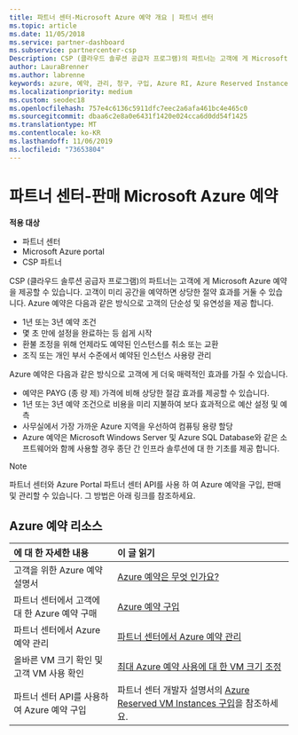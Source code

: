 ```yaml
---
title: 파트너 센터-Microsoft Azure 예약 개요 | 파트너 센터
ms.topic: article
ms.date: 11/05/2018
ms.service: partner-dashboard
ms.subservice: partnercenter-csp
Description: CSP (클라우드 솔루션 공급자 프로그램)의 파트너는 고객에 게 Microsoft Azure 예약을 제공할 수 있습니다.
author: LauraBrenner
ms.author: labrenne
keywords: azure, 예약, 관리, 청구, 구입, Azure RI, Azure Reserved Instances
ms.localizationpriority: medium
ms.custom: seodec18
ms.openlocfilehash: 757e4c6136c5911dfc7eec2a6afa461bc4e465c0
ms.sourcegitcommit: dbaa6c2e8a0e6431f1420e024cca6d0dd54f1425
ms.translationtype: MT
ms.contentlocale: ko-KR
ms.lasthandoff: 11/06/2019
ms.locfileid: "73653804"
---
```

# <a name="partner-center---sell-microsoft-azure-reservations"></a>파트너 센터-판매 Microsoft Azure 예약

<!--Maggie, 12/7/18 - Added "Partner Center" to metadata title and H1 title as per Catherine Watson in bug #19868631-->

**적용 대상**

- 파트너 센터
- Microsoft Azure portal
- CSP 파트너

CSP (클라우드 솔루션 공급자 프로그램)의 파트너는 고객에 게 Microsoft Azure 예약을 제공할 수 있습니다. 고객이 미리 공간을 예약하면 상당한 절약 효과를 거둘 수 있습니다. Azure 예약은 다음과 같은 방식으로 고객의 단순성 및 유연성을 제공 합니다.

- 1년 또는 3년 예약 조건
- 몇 초 만에 설정을 완료하는 등 쉽게 시작
- 환불 조정을 위해 언제라도 예약된 인스턴스를 취소 또는 교환
- 조직 또는 개인 부서 수준에서 예약된 인스턴스 사용량 관리 

Azure 예약은 다음과 같은 방식으로 고객에 게 더욱 매력적인 효과를 가질 수 있습니다.

- 예약은 PAYG (종 량 제) 가격에 비해 상당한 절감 효과를 제공할 수 있습니다.
- 1년 또는 3년 예약 조건으로 비용을 미리 지불하여 보다 효과적으로 예산 설정 및 예측
- 사무실에서 가장 가까운 Azure 지역을 우선하여 컴퓨팅 용량 할당
- Azure 예약은 Microsoft Windows Server 및 Azure SQL Database와 같은 소프트웨어와 함께 사용할 경우 종단 간 인프라 솔루션에 대 한 기초를 제공 합니다.

>[!NOTE]
> 파트너 센터와 Azure Portal 파트너 센터 API를 사용 하 여 Azure 예약을 구입, 판매 및 관리할 수 있습니다. 그 방법은 아래 링크를 참조하세요.

## <a name="azure-reservations-resources"></a>Azure 예약 리소스

|**에 대 한 자세한 내용**   |**이 글 읽기**    |
|:-----------------------------|:-----------------|
| 고객을 위한 Azure 예약 설명서 | [Azure 예약은 무엇 인가요?](https://docs.microsoft.com/azure/billing/billing-save-compute-costs-reservations)
|파트너 센터에서 고객에 대 한 Azure 예약 구매   |[Azure 예약 구입](azure-reservations-buying.md)
|파트너 센터에서 Azure 예약 관리 | [파트너 센터에서 Azure 예약 관리](azure-reservations-manage.md)
|올바른 VM 크기 확인 및 고객 VM 사용 확인   |[최대 Azure 예약 사용에 대 한 VM 크기 조정](azure-usage.md)   |
|파트너 센터 API를 사용하여 Azure 예약 구입 | 파트너 센터 개발자 설명서의 [Azure Reserved VM Instances 구입](https://docs.microsoft.com/partner-center/develop/purchase-azure-reservations)을 참조하세요.
